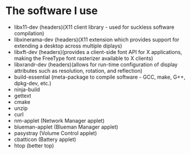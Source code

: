 # The software I use

- libx11-dev (headers)(X11 client library - used for suckless software compilation)
- libxinerama-dev (headers)(X11 extension which provides support for extending a desktop across multiple diplays)
- libxft-dev (headers)(provides a client-side font API for X applications, making the FreeType font rasterizer available to X clients)
- libxrandr-dev (headers)(allows for run-time configuration of display attributes such as resolution, rotation, and reflection)
- build-essential (meta-package to compile software - GCC, make, G++, dpkg-dev, etc.)
- ninja-build
- gettext
- cmake
- unzip
- curl
- nm-applet (Network Manager applet)
- blueman-applet (Blueman Manager applet)
- pasystray (Volume Control applet)
- cbatticon (Battery applet)
- htop (better top)
